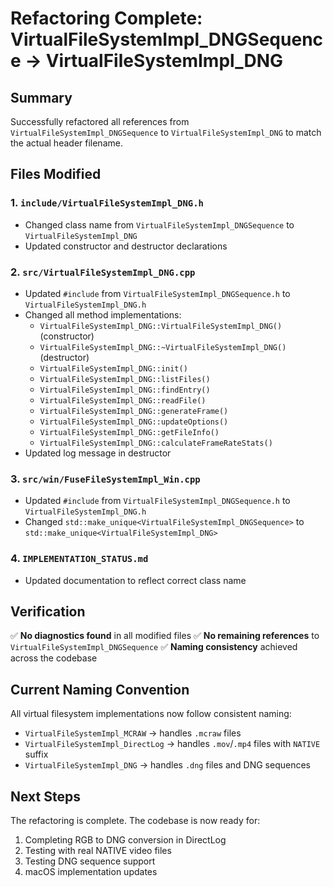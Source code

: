 # Refactoring Complete: VirtualFileSystemImpl_DNGSequence → VirtualFileSystemImpl_DNG

## Summary
Successfully refactored all references from `VirtualFileSystemImpl_DNGSequence` to `VirtualFileSystemImpl_DNG` to match the actual header filename.

## Files Modified

### 1. `include/VirtualFileSystemImpl_DNG.h`
- Changed class name from `VirtualFileSystemImpl_DNGSequence` to `VirtualFileSystemImpl_DNG`
- Updated constructor and destructor declarations

### 2. `src/VirtualFileSystemImpl_DNG.cpp`
- Updated `#include` from `VirtualFileSystemImpl_DNGSequence.h` to `VirtualFileSystemImpl_DNG.h`
- Changed all method implementations:
  - `VirtualFileSystemImpl_DNG::VirtualFileSystemImpl_DNG()` (constructor)
  - `VirtualFileSystemImpl_DNG::~VirtualFileSystemImpl_DNG()` (destructor)
  - `VirtualFileSystemImpl_DNG::init()`
  - `VirtualFileSystemImpl_DNG::listFiles()`
  - `VirtualFileSystemImpl_DNG::findEntry()`
  - `VirtualFileSystemImpl_DNG::readFile()`
  - `VirtualFileSystemImpl_DNG::generateFrame()`
  - `VirtualFileSystemImpl_DNG::updateOptions()`
  - `VirtualFileSystemImpl_DNG::getFileInfo()`
  - `VirtualFileSystemImpl_DNG::calculateFrameRateStats()`
- Updated log message in destructor

### 3. `src/win/FuseFileSystemImpl_Win.cpp`
- Updated `#include` from `VirtualFileSystemImpl_DNGSequence.h` to `VirtualFileSystemImpl_DNG.h`
- Changed `std::make_unique<VirtualFileSystemImpl_DNGSequence>` to `std::make_unique<VirtualFileSystemImpl_DNG>`

### 4. `IMPLEMENTATION_STATUS.md`
- Updated documentation to reflect correct class name

## Verification

✅ **No diagnostics found** in all modified files
✅ **No remaining references** to `VirtualFileSystemImpl_DNGSequence`
✅ **Naming consistency** achieved across the codebase

## Current Naming Convention

All virtual filesystem implementations now follow consistent naming:
- `VirtualFileSystemImpl_MCRAW` → handles `.mcraw` files
- `VirtualFileSystemImpl_DirectLog` → handles `.mov`/`.mp4` files with `NATIVE` suffix
- `VirtualFileSystemImpl_DNG` → handles `.dng` files and DNG sequences

## Next Steps

The refactoring is complete. The codebase is now ready for:
1. Completing RGB to DNG conversion in DirectLog
2. Testing with real NATIVE video files
3. Testing DNG sequence support
4. macOS implementation updates
